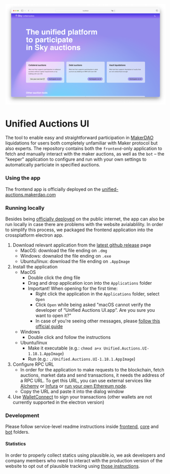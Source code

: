 ![Screenshot of the application](./screenshot.png)

# Unified Auctions UI

The tool to enable easy and straightforward participation in [MakerDAO](https://makerdao.com/) liquidations for users both completely unfamiliar with Maker protocol but also experts. The repository contains both the `frontend`-only application to fetch and manually interact with the maker auctions, as well as the `bot` – the "keeper" application to configure and run with your own settings to automatically particiate in specified auctions.

### Using the app

The frontend app is officially deployed on the [unified-auctions.makerdao.com](https://unified-auctions.makerdao.com/)

### Running locally

Besides being [officially deployed](https://unified-auctions.makerdao.com/) on the public internet, the app can also be run locally in case there are problems with the website avialablility. In order to simplify this process, we packaged the frontend application into the crossplatform electron app.

1. Download relevant application from the [latest github release](https://github.com/sidestream-tech/unified-auctions-ui/releases/latest) page
    - MacOS: download the file ending on `.dmg`
    - Windows: downalod the file ending on `.exe`
    - Ubuntu/linux: download the file ending on `.AppImage`
2. Install the application
    - MacOS
        - Double click the dmg file
        - Drag and drop application icon into the `Applications` folder
        - Important! When opening for the first time:
            - Right click the application in the `Applications` folder, select `Open`
            - Click `Open` while being asked "macOS cannot verify the developer of “Unified Auctions UI.app”. Are you sure you want to open it?"
            - In case of you're seeing other messages, please [follow this official guide](https://support.apple.com/en-gb/guide/mac-help/mh40616/mac)
    - Windows
        - Double click and follow the instructions
    - Ubuntu/linux
        - Make it executable (e.g.: `chmod a+x Unified.Auctions.UI-1.18.1.AppImage`)
        - Run (e.g.: `./Unified.Auctions.UI-1.18.1.AppImage`)
3. Configure RPC URL
    - In order for the application to make requests to the blockchain, fetch auctions, market data and send transactions, it needs the address of a RPC URL. To get this URL, you can use external services like [Alchemy](https://www.alchemy.com/) or [Infura](https://www.infura.io/) or [run your own Ethereum node](https://ethereum.org/en/run-a-node/).
    - Copy the URL and paste it into the dialog window
4. Use [WalletConnect](https://walletconnect.com/) to sign your transactions (other wallets are not currently supported in the electron version)

### Development

Please follow service-level readme instructions inside [frontend](./frontend), [core](./core) and [bot](./bot) folders.

#### Statistics

In order to properly collect statics using plausible.io, we ask developers and company members who need to interact with the production version of the website to opt out of plausible tracking using [those instructions](https://plausible.io/docs/excluding).

